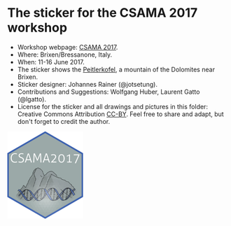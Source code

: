 # The sticker for the CSAMA 2017 workshop

* Workshop webpage: [CSAMA 2017](http://www.huber.embl.de/csama2017/).
* Where: Brixen/Bressanone, Italy.
* When: 11-16 June 2017.
* The sticker shows the
  [Peitlerkofel](https://en.wikipedia.org/wiki/Peitlerkofel), a mountain of the
  Dolomites near Brixen.
* Sticker designer: Johannes Rainer (@jotsetung).
* Contributions and Suggestions: Wolfgang Huber, Laurent Gatto (@lgatto).
* License for the sticker and all drawings and pictures in this folder: Creative
  Commons Attribution
  [CC-BY](https://creativecommons.org/licenses/by/2.0/). Feel free to share and
  adapt, but don't forget to credit the author.

<img src="./CSAMA2017.png" height="200">


